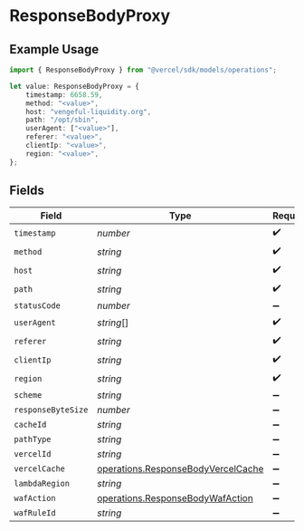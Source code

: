 # ResponseBodyProxy

## Example Usage

```typescript
import { ResponseBodyProxy } from "@vercel/sdk/models/operations";

let value: ResponseBodyProxy = {
    timestamp: 6658.59,
    method: "<value>",
    host: "vengeful-liquidity.org",
    path: "/opt/sbin",
    userAgent: ["<value>"],
    referer: "<value>",
    clientIp: "<value>",
    region: "<value>",
};
```

## Fields

| Field                                                                                    | Type                                                                                     | Required                                                                                 | Description                                                                              |
| ---------------------------------------------------------------------------------------- | ---------------------------------------------------------------------------------------- | ---------------------------------------------------------------------------------------- | ---------------------------------------------------------------------------------------- |
| `timestamp`                                                                              | *number*                                                                                 | :heavy_check_mark:                                                                       | N/A                                                                                      |
| `method`                                                                                 | *string*                                                                                 | :heavy_check_mark:                                                                       | N/A                                                                                      |
| `host`                                                                                   | *string*                                                                                 | :heavy_check_mark:                                                                       | N/A                                                                                      |
| `path`                                                                                   | *string*                                                                                 | :heavy_check_mark:                                                                       | N/A                                                                                      |
| `statusCode`                                                                             | *number*                                                                                 | :heavy_minus_sign:                                                                       | N/A                                                                                      |
| `userAgent`                                                                              | *string*[]                                                                               | :heavy_check_mark:                                                                       | N/A                                                                                      |
| `referer`                                                                                | *string*                                                                                 | :heavy_check_mark:                                                                       | N/A                                                                                      |
| `clientIp`                                                                               | *string*                                                                                 | :heavy_check_mark:                                                                       | N/A                                                                                      |
| `region`                                                                                 | *string*                                                                                 | :heavy_check_mark:                                                                       | N/A                                                                                      |
| `scheme`                                                                                 | *string*                                                                                 | :heavy_minus_sign:                                                                       | N/A                                                                                      |
| `responseByteSize`                                                                       | *number*                                                                                 | :heavy_minus_sign:                                                                       | N/A                                                                                      |
| `cacheId`                                                                                | *string*                                                                                 | :heavy_minus_sign:                                                                       | N/A                                                                                      |
| `pathType`                                                                               | *string*                                                                                 | :heavy_minus_sign:                                                                       | N/A                                                                                      |
| `vercelId`                                                                               | *string*                                                                                 | :heavy_minus_sign:                                                                       | N/A                                                                                      |
| `vercelCache`                                                                            | [operations.ResponseBodyVercelCache](../../models/operations/responsebodyvercelcache.md) | :heavy_minus_sign:                                                                       | N/A                                                                                      |
| `lambdaRegion`                                                                           | *string*                                                                                 | :heavy_minus_sign:                                                                       | N/A                                                                                      |
| `wafAction`                                                                              | [operations.ResponseBodyWafAction](../../models/operations/responsebodywafaction.md)     | :heavy_minus_sign:                                                                       | N/A                                                                                      |
| `wafRuleId`                                                                              | *string*                                                                                 | :heavy_minus_sign:                                                                       | N/A                                                                                      |
